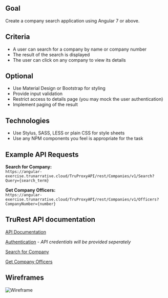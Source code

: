 ## Goal
Create a company search application using Angular 7 or above. 

## Criteria
* A user can search for a company by name or company number
* The result of the search is displayed
* The user can click on any company to view its details

## Optional
* Use Material Design or Bootstrap for styling
* Provide input validation
* Restrict access to details page (you may mock the user authentication)
* Implement paging of the result

## Technologies
* Use Stylus, SASS, LESS or plain CSS for style sheets
* Use any NPM components you feel is appropriate for the task

## Example API Requests
**Search for Company:**  
`https://angular-exercise.trunarrative.cloud/TruProxyAPI/rest/Companies/v1/Search?Query={search_term}`

**Get Company Officers:**  
`https://angular-exercise.trunarrative.cloud/TruProxyAPI/rest/Companies/v1/Officers?CompanyNumber={number}`

## TruRest API documentation
[API Documentation](https://api.trunarrative.com/)

[Authentication](https://api.trunarrative.com/?version=latest#authentication) - *API credentials will be provided seperately*

[Search for Company](https://api.trunarrative.com/?version=latest#8ef3c31c-63ba-4c20-976d-ea9b7627309f)

[Get Company Officers](https://api.trunarrative.com/?version=latest#78d8b828-b6ba-47ef-a4c9-0249ab3169bc)

## Wireframes

![Wireframe](https://raw.githubusercontent.com/TruNarrative/angular-exercise/master/CompanySearch.jpeg)
